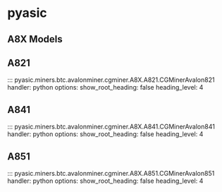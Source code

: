 # pyasic
## A8X Models

## A821

::: pyasic.miners.btc.avalonminer.cgminer.A8X.A821.CGMinerAvalon821
    handler: python
    options:
        show_root_heading: false
        heading_level: 4

## A841

::: pyasic.miners.btc.avalonminer.cgminer.A8X.A841.CGMinerAvalon841
    handler: python
    options:
        show_root_heading: false
        heading_level: 4

## A851

::: pyasic.miners.btc.avalonminer.cgminer.A8X.A851.CGMinerAvalon851
    handler: python
    options:
        show_root_heading: false
        heading_level: 4
